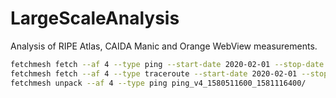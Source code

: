# LargeScaleAnalysis
Analysis of RIPE Atlas, CAIDA Manic and Orange WebView measurements.

```bash
fetchmesh fetch --af 4 --type ping --start-date 2020-02-01 --stop-date 2020-02-08 --load-pairs mesh_half_noself_001.pairs --jobs 4
fetchmesh fetch --af 4 --type traceroute --start-date 2020-02-01 --stop-date 2020-02-08 --load-pairs mesh_half_noself_001.pairs --jobs 4
fetchmesh unpack --af 4 --type ping ping_v4_1580511600_1581116400/
```
